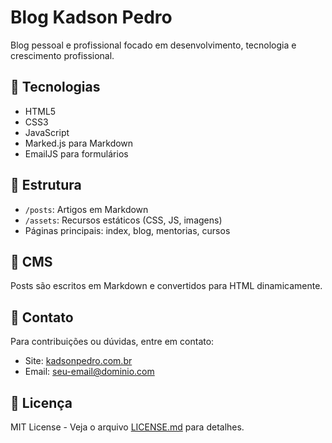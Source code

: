 # Blog Kadson Pedro

Blog pessoal e profissional focado em desenvolvimento, tecnologia e crescimento profissional.

## 🚀 Tecnologias

- HTML5
- CSS3
- JavaScript
- Marked.js para Markdown
- EmailJS para formulários

## 📂 Estrutura

- `/posts`: Artigos em Markdown
- `/assets`: Recursos estáticos (CSS, JS, imagens)
- Páginas principais: index, blog, mentorias, cursos

## 📝 CMS

Posts são escritos em Markdown e convertidos para HTML dinamicamente.

## 📧 Contato

Para contribuições ou dúvidas, entre em contato:
- Site: [kadsonpedro.com.br](https://kadsonpedro.com.br)
- Email: [seu-email@dominio.com](mailto:seu-email@dominio.com)

## 📄 Licença

MIT License - Veja o arquivo [LICENSE.md](LICENSE.md) para detalhes. 